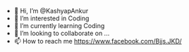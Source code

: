 - 👋 Hi, I’m @KashyapAnkur
- 👀 I’m interested in Coding
- 🌱 I’m currently learning Coding
- 💞️ I’m looking to collaborate on ...
- 📫 How to reach me https://www.facebook.com/Bjjs.JKD/

<!---
KashyapAnkur/KashyapAnkur is a ✨ special ✨ repository because its `README.md` (this file) appears on your GitHub profile.
You can click the Preview link to take a look at your changes.
--->
